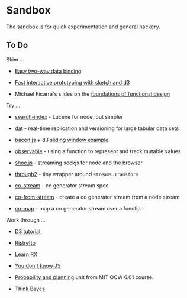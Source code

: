 # Sandbox

The sandbox is for quick experimentation and general hackery.


## To Do

Skim ...

* [Easy two-way data binding](http://www.lucaongaro.eu/blog/2012/12/02/easy-two-way-data-binding-in-javascript/)

* [Fast interactive prototyping with sketch and d3](http://snips.net/blog/posts/2014/01-10-fast-interactive_prototyping_with_d3_js.html)

* Michael Ficarra's slides on the [foundations of functional design](https://speakerdeck.com/michaelficarra/wip-foundations-of-functional-design-abstract-algebra-and-category-theory)

Try ...

* [search-index](https://github.com/fergiemcdowall/search-index) - Lucene for
  node, but simpler

* [dat](https://github.com/maxogden/dat#what-is-dat) - real-time replication
  and versioning for large tabular data sets

* [bacon.js](https://github.com/baconjs/bacon.js#intro) + d3 [sliding window example](https://github.com/michaelficarra/bacon.js/blob/master/examples/sliding_window.html).

* [observable](https://github.com/dominictarr/observable) - using a function to
  represent and track mutable values

* [shoe.js](https://github.com/substack/shoe) - streaming sockjs for node and
  the browser

* [through2](https://github.com/rvagg/through2) - tiny wrapper around `streams.Transform`

* [co-stream](https://github.com/juliangruber/co-stream) - co generator
  stream spec

* [co-from-stream](https://github.com/juliangruber/co-from-stream) - create a
  co generator stream from a node stream

* [co-map](https://github.com/juliangruber/co-map) - map a co generator stream
  over a function

Work through ...

* [D3 tutorial](http://bost.ocks.org/mike/bar/3/).

* [Ristretto](https://leanpub.com/coffeescript-ristretto/read)

* [Learn RX](http://reactive-extensions.github.io/learnrx/)

* [You don't know JS](https://github.com/getify/You-Dont-Know-JS)

* [Probability and planning](http://ocw.mit.edu/courses/electrical-engineering-and-computer-science/6-01sc-introduction-to-electrical-engineering-and-computer-science-i-spring-2011/unit-4-probability-and-planning) unit from MIT OCW 6.01 course.

* [Think Bayes](http://www.greenteapress.com/thinkbayes/html/index.html)
